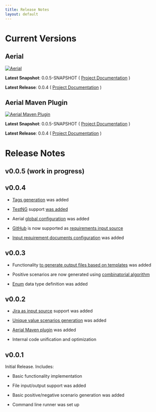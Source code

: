 ```yaml
---
title: Release Notes
layout: default
---
```


# Current Versions

## Aerial

[![Aerial](https://maven-badges.herokuapp.com/maven-central/com.github.mkolisnyk/aerial/badge.svg?style=flat)](http://mvnrepository.com/artifact/com.github.mkolisnyk/aerial)

**Latest Snapshot**: 0.0.5-SNAPSHOT ( [Project Documentation](/aerial/aerial-0.0.5-SNAPSHOT) )

**Latest Release**: 0.0.4 ( [Project Documentation](/aerial/aerial-0.0.4) )

## Aerial Maven Plugin

[![Aerial Maven Plugin](https://maven-badges.herokuapp.com/maven-central/com.github.mkolisnyk/aerial-maven-plugin/badge.svg?style=flat)](http://mvnrepository.com/artifact/com.github.mkolisnyk/aerial-maven-plugin)

**Latest Snapshot**: 0.0.5-SNAPSHOT ( [Project Documentation](/aerial/aerial-maven-plugin-0.0.5-SNAPSHOT) )

**Latest Release**: 0.0.4 ( [Project Documentation](/aerial/aerial-maven-plugin-0.0.4) )

# Release Notes

## v0.0.5 (work in progress)

## v0.0.4

* [Tags generation](/aerial/features#tags-generation) was added

* [TestNG](http://testng.org) support [was added](/aerial/features#testng)

* Aerial [global configuration](/aerial/configuration-guide#general-configuration-options) was added

* [GitHub](http://github.com) is now supported as [requirements input source](/aerial/features#github)

* [Input requirement documents configuration](/aerial/configuration-guide#source-document-parsing-templates) was added

## v0.0.3

* Functionality [to generate output files based on templates](/aerial/configuration-guide#scenario-generation-templates) was added

* Positive scenarios are now generated using [combinatorial algorithm](/aerial/features#combinatorial-tests-optimization)

* [Enum](/aerial/features#enums) data type definition was added

## v0.0.2

* [Jira as input source](/aerial/features#jira) support was added

* [Unique value scenarios generation](/aerial/features#unique-value-scenarios) was added

* [Aerial Maven plugin](/aerial/features#maven-plugin) was added

* Internal code unification and optimization

## v0.0.1

Initial Release. Includes:

* Basic functionality implementation

* File input/output support was added

* Basic positive/negative scenario generation was added

* Command line runner was set up